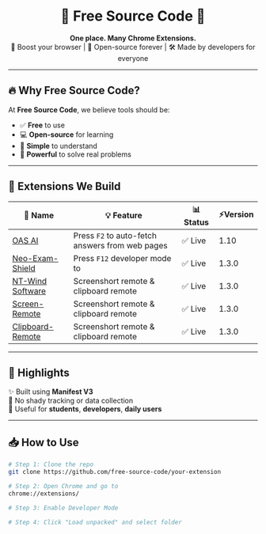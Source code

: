 <h1 align="center">🌟 Free Source Code 🌟</h1>

<p align="center">
  <strong>One place. Many Chrome Extensions.</strong><br>
  🧩 Boost your browser | 🚀 Open-source forever | 🛠️ Made by developers for everyone
</p>

---

## 🔥 Why Free Source Code?

At **Free Source Code**, we believe tools should be:
- ✅ **Free** to use
- 💻 **Open-source** for learning
- 🧠 **Simple** to understand
- 🧪 **Powerful** to solve real problems

---

## 🧩 Extensions We Build

| 🔧 Name | 💡 Feature | 📊 Status | ⚡Version |
|--------|------------|-----------|-------|
|<a href="https://github.com/FreeSource-Code/OAS-Extensions">OAS AI</a> | Press `F2` to auto-fetch answers from web pages | ✅ Live | 1.10 |
|<a href="https://github.com/FreeSource-Code/Neo-Exam-Shield">Neo-Exam-Shield</a> | Press `F12` developer mode  to |✅ Live | 1.3.0 |
|<a href="https://github.com/FreeSource-Code/Neo-Exam-Shield">NT-Wind Software</a> | Screenshort remote & clipboard remote  |✅ Live | 1.3.0 |
|<a href="https://github.com/FreeSource-Code/Neo-Exam-Shield">Screen-Remote</a> | Screenshort remote & clipboard remote  |✅ Live | 1.3.0 |
|<a href="https://github.com/FreeSource-Code/Neo-Exam-Shield">Clipboard-Remote</a> | Screenshort remote & clipboard remote  |✅ Live | 1.3.0 |


---

## 🌈 Highlights

✨ Built using **Manifest V3**  
🔐 No shady tracking or data collection  
🎯 Useful for **students**, **developers**, **daily users**

---

## 📥 How to Use

```bash
# Step 1: Clone the repo
git clone https://github.com/free-source-code/your-extension

# Step 2: Open Chrome and go to
chrome://extensions/

# Step 3: Enable Developer Mode

# Step 4: Click "Load unpacked" and select folder

```

